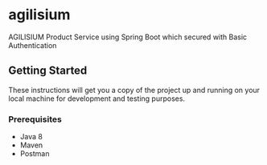 # agilisium
AGILISIUM Product Service using Spring Boot which secured with Basic Authentication
## Getting Started
These instructions will get you a copy of the project up and running on your local machine for development and testing purposes.

### Prerequisites

* Java 8
* Maven
* Postman
